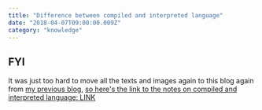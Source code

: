 ```yaml
---
title: "Difference between compiled and interpreted language"
date: "2018-04-07T09:00:00.009Z"
category: "knowledge"
---
```

## FYI
It was just too hard to move all the texts and images again to this blog again from [my previous blog](https://7oel.weebly.com/), [so here's the link to the notes on compiled and interpreted language: LINK](https://7oel.weebly.com/8-whats-the-difference-between-compiled-language-and-interpreted-language.html)
